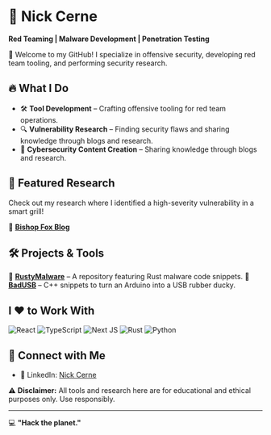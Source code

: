 # 👾 Nick Cerne

**Red Teaming | Malware Development | Penetration Testing**

👋 Welcome to my GitHub! I specialize in offensive security, developing red team tooling, and performing security research. 

## 🔥 What I Do

- 🛠 **Tool Development** – Crafting offensive tooling for red team operations.
- 🔍 **Vulnerability Research** – Finding security flaws and sharing knowledge through blogs and research.
- 🔐 **Cybersecurity Content Creation** – Sharing knowledge through blogs and research.

## 📜 Featured Research

Check out my research where I identified a high-severity vulnerability in a smart grill!

🔗 **[Bishop Fox Blog](https://bishopfox.com/blog/methodology-for-traeger-grill-hack)**

## 🛠 Projects & Tools

🔹 **[RustyMalware](https://github.com/RustyMalware)** – A repository featuring Rust malware code snippets. 
🔹 **[BadUSB](https://github.com/RustyMalware)** – C++ snippets to turn an Arduino into a USB rubber ducky.

## I ❤️ to Work With

<div display="flex">
  <img src="https://img.shields.io/badge/react-%2320232a.svg?style=for-the-badge&logo=react&logoColor=%2361DAFB" alt="React"/>
  <img src="https://img.shields.io/badge/typescript-%23007ACC.svg?style=for-the-badge&logo=typescript&logoColor=white" alt="TypeScript"/>
  <img src="https://img.shields.io/badge/Next-black?style=for-the-badge&logo=next.js&logoColor=white" alt="Next JS"/>
<img src="https://img.shields.io/badge/rust-%23663399.svg?style=for-the-badge&logo=rust&logoColor=white" alt="Rust"/>
  <img src="https://img.shields.io/badge/python3-%231572B6.svg?style=for-the-badge&logo=python&logoColor=white" alt="Python"/>
</div>

## 🚀 Connect with Me

- 🔗 LinkedIn: [Nick Cerne](https://linkedin.com/in/nick-cerne)

⚠️ **Disclaimer:** All tools and research here are for educational and ethical purposes only. Use responsibly.

---

💻 **"Hack the planet."**
